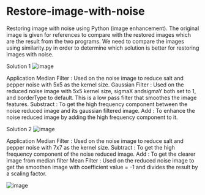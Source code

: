 # Restore-image-with-noise
Restoring image with noise using Python (image enhancement). The original image is given for references to compare with the restored images which are the result from the two programs. We need to compare the images using similarity.py in order to determine which solution is better for restoring images with noise.

Solution 1
![image](https://github.com/tengkoku/Restore-image-with-noise/assets/148973550/7c5006b2-2dbc-4acb-970c-047c91f4e190)

Application
Median Filter : Used on the noise image to reduce salt and pepper noise with 5x5 as the kernel size.
Gaussian Filter : Used on the reduced noise image with 5x5 kernel size, sigmaX andsigmaY both set to 1, and borderType to default. This is a low pass filter that smoothes the image features.
Substract : To get the high frequency component between the noise reduced image and its gaussian filtered image.
Add : To enhance the noise reduced image by adding the high frequency component to it.

Solution 2
![image](https://github.com/tengkoku/Restore-image-with-noise/assets/148973550/c6e4d068-2abf-43e9-849f-215f91e45fe8)

Application
Median Filter : Used on the noise image to reduce salt and pepper noise with 7x7 as the kernel size.
Subtract : To get the high frequency component of the noise reduced image.
Add : To get the clearer image from median filter
Mean Filter : Used on the reduced noise image to get the smoothen image with coefficient value = -1 and divides the result by a scaling factor.

![image](https://github.com/tengkoku/Restore-image-with-noise/assets/148973550/de548e82-09f2-49c8-91a7-170fa0be16fb)




